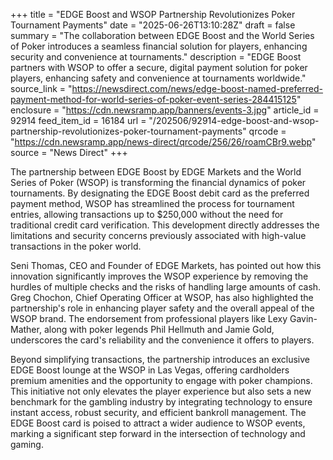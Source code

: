 +++
title = "EDGE Boost and WSOP Partnership Revolutionizes Poker Tournament Payments"
date = "2025-06-26T13:10:28Z"
draft = false
summary = "The collaboration between EDGE Boost and the World Series of Poker introduces a seamless financial solution for players, enhancing security and convenience at tournaments."
description = "EDGE Boost partners with WSOP to offer a secure, digital payment solution for poker players, enhancing safety and convenience at tournaments worldwide."
source_link = "https://newsdirect.com/news/edge-boost-named-preferred-payment-method-for-world-series-of-poker-event-series-284415125"
enclosure = "https://cdn.newsramp.app/banners/events-3.jpg"
article_id = 92914
feed_item_id = 16184
url = "/202506/92914-edge-boost-and-wsop-partnership-revolutionizes-poker-tournament-payments"
qrcode = "https://cdn.newsramp.app/news-direct/qrcode/256/26/roamCBr9.webp"
source = "News Direct"
+++

<p>The partnership between EDGE Boost by EDGE Markets and the World Series of Poker (WSOP) is transforming the financial dynamics of poker tournaments. By designating the EDGE Boost debit card as the preferred payment method, WSOP has streamlined the process for tournament entries, allowing transactions up to $250,000 without the need for traditional credit card verification. This development directly addresses the limitations and security concerns previously associated with high-value transactions in the poker world.</p><p>Seni Thomas, CEO and Founder of EDGE Markets, has pointed out how this innovation significantly improves the WSOP experience by removing the hurdles of multiple checks and the risks of handling large amounts of cash. Greg Chochon, Chief Operating Officer at WSOP, has also highlighted the partnership's role in enhancing player safety and the overall appeal of the WSOP brand. The endorsement from professional players like Lexy Gavin-Mather, along with poker legends Phil Hellmuth and Jamie Gold, underscores the card's reliability and the convenience it offers to players.</p><p>Beyond simplifying transactions, the partnership introduces an exclusive EDGE Boost lounge at the WSOP in Las Vegas, offering cardholders premium amenities and the opportunity to engage with poker champions. This initiative not only elevates the player experience but also sets a new benchmark for the gambling industry by integrating technology to ensure instant access, robust security, and efficient bankroll management. The EDGE Boost card is poised to attract a wider audience to WSOP events, marking a significant step forward in the intersection of technology and gaming.</p>